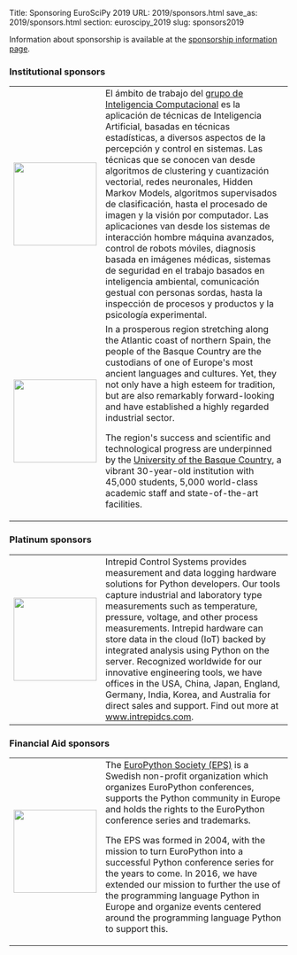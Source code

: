 Title: Sponsoring EuroSciPy 2019
URL: 2019/sponsors.html
save_as: 2019/sponsors.html
section: euroscipy_2019
slug: sponsors2019


Information about sponsorship is available at the [sponsorship information page](sponsors_info.html).

### Institutional sponsors

<table style="table-layout:fixed">
<tr>
  <td style="width:25%">
  <a href="http://www.ehu.eus/ccwintco/index.php?title=Home">
    <img src='../static/2019/sponsors/gic.png' width=150>
  </a>
  </td>
  <td style="width:75%">
El ámbito de trabajo del <a href="http://www.ehu.eus/ccwintco/index.php?title=Home">grupo de Inteligencia Computacional</a> es la aplicación de técnicas de Inteligencia Artificial, basadas en técnicas estadísticas, a diversos aspectos de la percepción y control en sistemas. Las técnicas que se conocen van desde algoritmos de clustering y cuantización vectorial, redes neuronales, Hidden Markov Models, algoritmos supervisados de clasificación, hasta el procesado de imagen y la visión por computador. Las aplicaciones van desde los sistemas de interacción hombre máquina avanzados, control de robots móviles, diagnosis basada en imágenes médicas, sistemas de seguridad en el trabajo basados en inteligencia ambiental, comunicación gestual con personas sordas, hasta la inspección de procesos y productos y la psicología experimental. 
 </td>
</tr>

<tr>
  <td style="width:25%">
  <a href="https://www.ehu.eus/en"><img src='../static/2019/sponsors/ehu.png' width=150></a>
  </td>
  <td style="width:75%">
In a prosperous region stretching along the Atlantic coast of northern Spain, the people of the Basque Country are the custodians of one of Europe's most ancient languages and cultures. Yet, they not only have a high esteem for tradition, but are also remarkably forward-looking and
have established a highly regarded industrial sector.

The region's success and scientific and technological progress are underpinned by the <a href="https://www.ehu.eus/en">University of the Basque Country</a>, a vibrant 30-year-old institution with 45,000 students, 5,000 world-class academic staff and state-of-the-art facilities.
 </td>
</tr>
</table>


### Platinum sponsors

<table style="table-layout:fixed">
<tr>
  <td style="width:25%">
  <a href="https://www.intrepidcs.com"><img src='../static/2019/sponsors/ics.png' width=150></a>
  </td>
  <td style="width:75%">
Intrepid Control Systems provides measurement and data logging hardware solutions for Python developers. Our tools capture
industrial and laboratory type measurements such as temperature, pressure, voltage, and other process measurements.
Intrepid hardware can store data in the cloud (IoT) backed by integrated analysis using Python on the server.
Recognized worldwide for our innovative engineering tools, we have offices in the USA, China, Japan,
England, Germany, India, Korea, and Australia for direct sales and support. Find out more at <a href="https://www.intrepidcs.com">www.intrepidcs.com</a>.
 </td>
</tr>
</table>

### Financial Aid sponsors

<table style="table-layout:fixed">
<tr>
  <td style="width:25%">
  <a href="https://www.europython-society.org">
    <img src='../static/2019/sponsors/eps.png' width=150>
  </a>
  </td>
  <td style="width:75%">
The <a href="https://www.europython-society.org">EuroPython Society (EPS)</a> is a Swedish non-profit organization which organizes EuroPython conferences, supports the Python community in Europe and holds the rights to the EuroPython conference series and trademarks.

The EPS was formed in 2004, with the mission to turn EuroPython into a successful Python conference series for the years to come. In 2016, we have extended our mission to further the use of the programming language Python in Europe and organize events centered around the programming language Python to support this.
 </td>
</tr>
</table>

